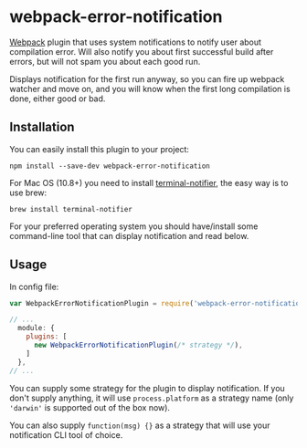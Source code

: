 # webpack-error-notification

[Webpack](http://webpack.github.io/) plugin that uses system notifications to
notify user about compilation error. Will also notify you about first successful
build after errors, but will not spam you about each good run.

Displays notification for the first run anyway, so you can fire up webpack
watcher and move on, and you will know when the first long compilation is done,
either good or bad.

## Installation

You can easily install this plugin to your project:

```
npm install --save-dev webpack-error-notification
```

For Mac OS (10.8+) you need to install
[terminal-notifier](https://github.com/alloy/terminal-notifier), the easy way is
to use brew:

```
brew install terminal-notifier
```

For your preferred operating system you should have/install some command-line
tool that can display notification and read below.

## Usage

In config file:

``` javascript
var WebpackErrorNotificationPlugin = require('webpack-error-notification');

// ...
  module: {
    plugins: [
      new WebpackErrorNotificationPlugin(/* strategy */),
    ]
  },
// ...
```

You can supply some strategy for the plugin to display notification. If you
don't supply anything, it will use `process.platform` as a strategy name (only
`'darwin'` is supported out of the box now).

You can also supply `function(msg) {}` as a strategy that will use your
notification CLI tool of choice.
